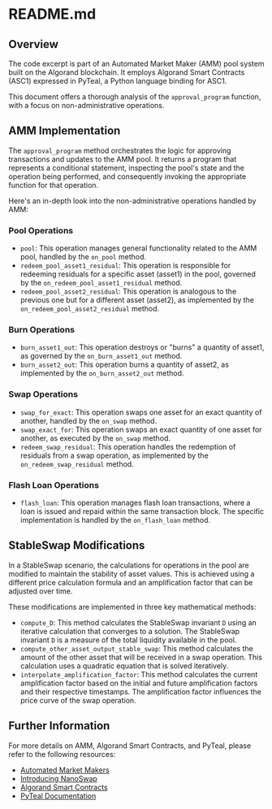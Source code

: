 # README.md

## Overview

The code excerpt is part of an Automated Market Maker (AMM) pool system built on the Algorand blockchain. It employs Algorand Smart Contracts (ASC1) expressed in PyTeal, a Python language binding for ASC1.

This document offers a thorough analysis of the `approval_program` function, with a focus on non-administrative operations.

## AMM Implementation

The `approval_program` method orchestrates the logic for approving transactions and updates to the AMM pool. It returns a program that represents a conditional statement, inspecting the pool's state and the operation being performed, and consequently invoking the appropriate function for that operation.

Here's an in-depth look into the non-administrative operations handled by AMM:

### Pool Operations

- `pool`: This operation manages general functionality related to the AMM pool, handled by the `on_pool` method.
- `redeem_pool_asset1_residual`: This operation is responsible for redeeming residuals for a specific asset (asset1) in the pool, governed by the `on_redeem_pool_asset1_residual` method.
- `redeem_pool_asset2_residual`: This operation is analogous to the previous one but for a different asset (asset2), as implemented by the `on_redeem_pool_asset2_residual` method.

### Burn Operations

- `burn_asset1_out`: This operation destroys or "burns" a quantity of asset1, as governed by the `on_burn_asset1_out` method.
- `burn_asset2_out`: This operation burns a quantity of asset2, as implemented by the `on_burn_asset2_out` method.

### Swap Operations

- `swap_for_exact`: This operation swaps one asset for an exact quantity of another, handled by the `on_swap` method.
- `swap_exact_for`: This operation swaps an exact quantity of one asset for another, as executed by the `on_swap` method.
- `redeem_swap_residual`: This operation handles the redemption of residuals from a swap operation, as implemented by the `on_redeem_swap_residual` method.

### Flash Loan Operations

- `flash_loan`: This operation manages flash loan transactions, where a loan is issued and repaid within the same transaction block. The specific implementation is handled by the `on_flash_loan` method.


## StableSwap Modifications

In a StableSwap scenario, the calculations for operations in the pool are modified to maintain the stability of asset values. This is achieved using a different price calculation formula and an amplification factor that can be adjusted over time. 

These modifications are implemented in three key mathematical methods:

- `compute_D`: This method calculates the StableSwap invariant `D` using an iterative calculation that converges to a solution. The StableSwap invariant `D` is a measure of the total liquidity available in the pool.
- `compute_other_asset_output_stable_swap`: This method calculates the amount of the other asset that will be received in a swap operation. This calculation uses a quadratic equation that is solved iteratively.
- `interpolate_amplification_factor`: This method calculates the current amplification factor based on the initial and future amplification factors and their respective timestamps. The amplification factor influences the price curve of the swap operation.

## Further Information

For more details on AMM, Algorand Smart Contracts, and PyTeal, please refer to the following resources:

- [Automated Market Makers](https://www.investopedia.com/terms/a/automated-market-maker-amm.asp)
- [Introducing NanoSwap](https://blog.algofi.org/introducing-nanoswap-632ce7ae942b)
- [Algorand Smart Contracts](https://developer.algorand.org/docs/features/asc1/)
- [PyTeal Documentation](https://pyteal.readthedocs.io/en/latest/)